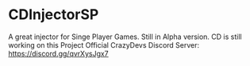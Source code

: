 # CDInjectorSP
A great injector for Singe Player Games. Still in Alpha version. CD is still working on this Project
Official CrazyDevs Discord Server: https://discord.gg/qvrXysJgx7
